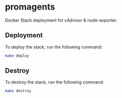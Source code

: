 # promagents
Docker Stack deployment for cAdvisor & node-exporter.

## Deployment

To deploy the stack, run the following command:

```sh
make deploy
```

## Destroy

To destroy the stack, run the following command:

```sh
make destroy
```
